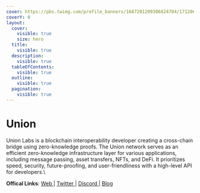```yaml
---
cover: https://pbs.twimg.com/profile_banners/1687201209306824704/1712069560/1500x500
coverY: 0
layout:
  cover:
    visible: true
    size: hero
  title:
    visible: true
  description:
    visible: true
  tableOfContents:
    visible: true
  outline:
    visible: true
  pagination:
    visible: true
---
```


# Union

Union Labs is a blockchain interoperability developer creating a cross-chain bridge using zero-knowledge proofs. The Union network serves as an efficient zero-knowledge infrastructure layer for various applications, including message passing, asset transfers, NFTs, and DeFi. It prioritizes speed, security, future-proofing, and user-friendliness with a high-level API for developers.\


**Offical Links**: [Web ](https://union.build/)| [Twitter ](https://twitter.com/union\_build)| [Discord ](https://discord.gg/union-build)| [Blog](https://union.build/blog/)
